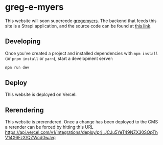 # greg-e-myers

This website will soon supercede [gregemyers](https://github.com/tkgnm/gregemyers). The backend that feeds this site is a Strapi application, and the source code can be found at [this link](https://github.com/tkgnm/gregemyers-api). 

## Developing

Once you've created a project and installed dependencies with `npm install` (or `pnpm install` or `yarn`), start a development server:

```bash
npm run dev
```

## Deploy

This website is deployed on Vercel. 

## Rerendering

This website is prerendered. Once a change has been deployed to the CMS a rerender can be forced by hitting this URL https://api.vercel.com/v1/integrations/deploy/prj_JCJu5YeT49NZX30SQpThV14X6FzX/QZWcd0wJyq


